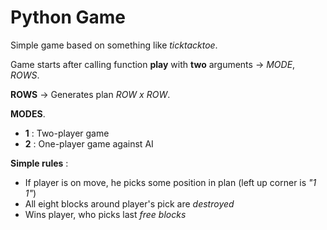 # Python Game

Simple game based on something like _ticktacktoe_.

Game starts after calling function **play** with **two** arguments -> _MODE_, _ROWS_.

**ROWS** -> Generates plan _ROW x ROW_.

**MODES**.
* **1** : Two-player game
* **2** : One-player game against AI

**Simple rules** :
* If player is on move, he picks some position in plan (left up corner is _"1 1"_)
* All eight blocks around player's pick are *destroyed*
* Wins player, who picks last *free blocks*